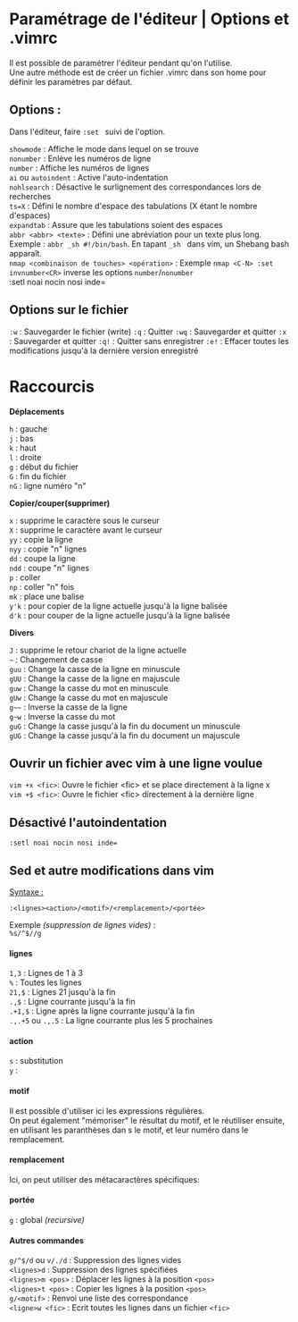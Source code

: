 # Paramétrage de l'éditeur | Options et .vimrc  

Il est possible de paramétrer l'éditeur pendant qu'on l'utilise.  
Une autre méthode est de créer un fichier .vimrc dans son home pour définir les paramètres par défaut.  

## Options :  

Dans l'éditeur, faire `:set ` suivi de l'option.  

`showmode` : Affiche le mode dans lequel on se trouve  
`nonumber` : Enlève les numéros de ligne  
`number`   : Affiche les numéros de lignes  
`ai` ou `autoindent` : Active l'auto-indentation  
`nohlsearch` : Désactive le surlignement des correspondances lors de recherches  
`ts=X` : Défini le nombre d'espace des tabulations (X étant le nombre d'espaces)  
`expandtab` : Assure que les tabulations soient des espaces  
`abbr <abbr> <texte>` : Défini une abréviation pour un texte plus long. Exemple : `abbr _sh #!/bin/bash`. En tapant `_sh ` dans vim, un Shebang bash apparaît.  
`nmap <combinaison de touches> <opération>` : Exemple `nmap <C-N> :set invnumber<CR>` inverse les options `number`/`nonumber`  
:setl noai nocin nosi inde=

## Options sur le fichier  

`:w` : Sauvegarder le fichier (write)
`:q` : Quitter
`:wq` : Sauvegarder et quitter
`:x` : Sauvegarder et quitter
`:q!` : Quitter sans enregistrer
`:e!` : Effacer toutes les modifications jusqu'à la dernière version enregistré

# Raccourcis    

**Déplacements**    

`h` : gauche    
`j` : bas    
`k` : haut    
`l` :  droite    
`g` : début du fichier    
`G` : fin du fichier    
`nG` : ligne numéro "n"    
  
**Copier/couper(supprimer)**    

`x` : supprime le caractère sous le curseur    
`X` : supprime le caractère avant le curseur    
`yy` : copie la ligne    
`nyy` : copie "n" lignes    
`dd` : coupe la ligne    
`ndd` : coupe "n" lignes    
`p` : coller    
`np` : coller "n" fois    
`mk` : place une balise    
`y'k` : pour copier de la ligne actuelle jusqu'à la ligne balisée    
`d'k` : pour couper de la ligne actuelle jusqu'à la ligne balisée    
  
**Divers**    

`J` : supprime le retour chariot de la ligne actuelle    
`~` : Changement de casse  
`guu` : Change la casse de la ligne en minuscule    
`gUU` : Change la casse de la ligne en majuscule    
`guw` : Change la casse du mot en minuscule    
`gUw` : Change la casse du mot en majuscule    
`g~~` : Inverse la casse de la ligne    
`g~w` : Inverse la casse du mot   
`guG` : Change la casse jusqu'à la fin du document un minuscule    
`gUG` : Change la casse jusqu'à la fin du document un majuscule    


## Ouvrir un fichier avec vim à une ligne voulue  
`vim +x <fic>`: Ouvre le fichier \<fic\> et se place directement à la ligne x    
`vim +$ <fic>`: Ouvre le fichier \<fic\> directement à la dernière ligne    

## Désactivé l'autoindentation    
`:setl noai nocin nosi inde=`    

## Sed et autre modifications dans vim  

<u>Syntaxe :</u>  

`:<lignes><action>/<motif>/<remplacement>/<portée>`    

Exemple *(suppression de lignes vides)* :    
`%s/^$//g`  

####  lignes  

`1,3` : Lignes de 1 à 3    
`%` : Toutes les lignes    
`21,$` : Lignes 21 jusqu'à la fin    
`.,$` : Ligne courrante jusqu'à la fin    
`.+1,$` : Ligne après la ligne courrante jusqu'à la fin    
`.,.+5` ou `.,.5` : La ligne courrante plus les 5 prochaines    

#### action  

`s` : substitution   
`y` :  

#### motif  

Il est possible d'utiliser ici les expressions régulières.    
On peut également "mémoriser" le résultat du motif, et le réutiliser ensuite, en utilisant les paranthèses dan    s le motif, et leur numéro dans le remplacement.  

#### remplacement  

Ici, on peut utiliser des métacaractères spécifiques:  

#### portée  

`g` : global *(recursive)*  

####  Autres commandes  

`g/^$/d` ou `v/./d` : Suppression des lignes vides    
`<lignes>d` : Suppression des lignes spécifiées    
`<lignes>m <pos>` : Déplacer les lignes à la position `<pos>`    
`<lignes>t <pos>` : Copier les lignes à la position `<pos>`    
`g/<motif>` : Renvoi une liste des correspondance    
`<ligne>w <fic>` : Ecrit toutes les lignes dans un fichier `<fic>`    

